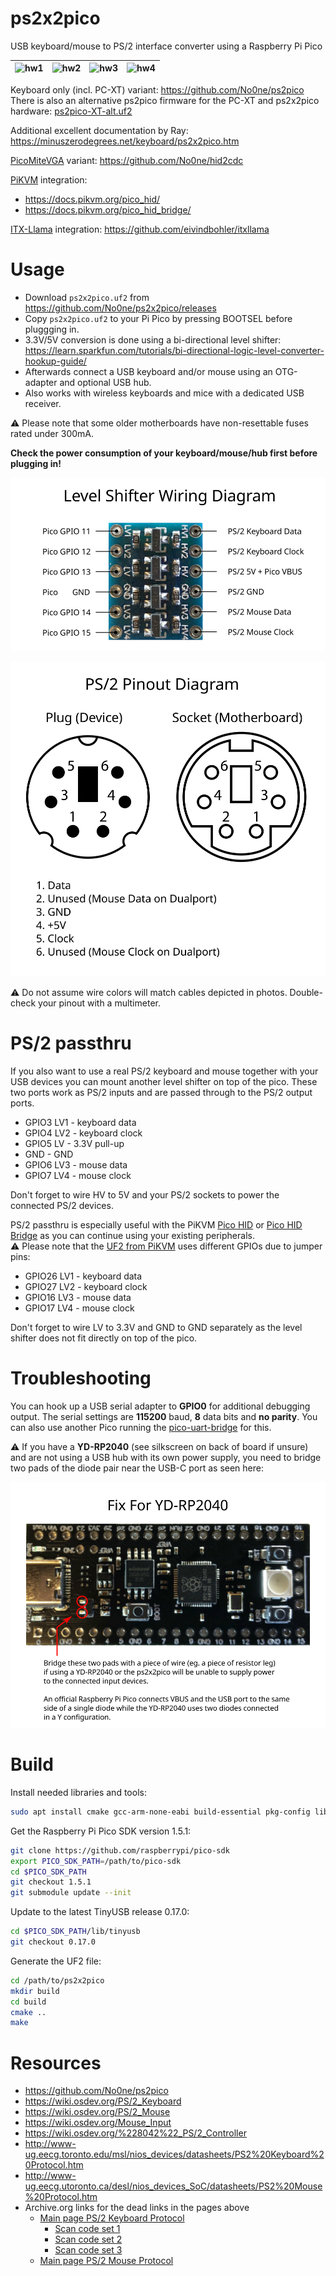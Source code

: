 # ps2x2pico
USB keyboard/mouse to PS/2 interface converter using a Raspberry Pi Pico


|![hw1](https://raw.githubusercontent.com/No0ne/ps2x2pico/main/doc/hw1.jpg) |![hw2](https://raw.githubusercontent.com/No0ne/ps2x2pico/main/doc/hw2.jpg) |![hw3](https://raw.githubusercontent.com/No0ne/ps2x2pico/main/doc/hw3.jpg) |![hw4](https://raw.githubusercontent.com/No0ne/ps2x2pico/main/doc/hw4.jpg) |
|-|-|-|-|

Keyboard only (incl. PC-XT) variant: https://github.com/No0ne/ps2pico  
There is also an alternative ps2pico firmware for the PC-XT and ps2x2pico hardware: [ps2pico-XT-alt.uf2](https://github.com/No0ne/ps2pico/releases/tag/2.1)

Additional excellent documentation by Ray: https://minuszerodegrees.net/keyboard/ps2x2pico.htm

[PicoMiteVGA](https://geoffg.net/picomitevga.html) variant: https://github.com/No0ne/hid2cdc

[PiKVM](https://pikvm.org) integration:
* https://docs.pikvm.org/pico_hid/
* https://docs.pikvm.org/pico_hid_bridge/

[ITX-Llama](https://www.vogons.org/viewtopic.php?t=93480) integration:
https://github.com/eivindbohler/itxllama

# Usage
* Download `ps2x2pico.uf2` from https://github.com/No0ne/ps2x2pico/releases
* Copy `ps2x2pico.uf2` to your Pi Pico by pressing BOOTSEL before pluggging in.
* 3.3V/5V conversion is done using a bi-directional level shifter: https://learn.sparkfun.com/tutorials/bi-directional-logic-level-converter-hookup-guide/
* Afterwards connect a USB keyboard and/or mouse using an OTG-adapter and optional USB hub.
* Also works with wireless keyboards and mice with a dedicated USB receiver.


⚠️ Please note that some older motherboards have non-resettable fuses rated
under 300mA.

**Check the power consumption of your keyboard/mouse/hub first before plugging
in!**

![Level Shifter wiring diagram](doc/Level_shifter_diagram.svg)

![PS/2 Pinout diagram](doc/MiniDIN-6_Connector_Pinout_both_sides_CC0.svg)

⚠️ Do not assume wire colors will match cables depicted in photos. Double-check
your pinout with a multimeter.

# PS/2 passthru
If you also want to use a real PS/2 keyboard and mouse together with your USB devices you can mount another level shifter on top of the pico. These two ports work as PS/2 inputs and are passed through to the PS/2 output ports.
* GPIO3 LV1 - keyboard data
* GPIO4 LV2 - keyboard clock
* GPIO5 LV - 3.3V pull-up
* GND - GND
* GPIO6 LV3 - mouse data
* GPIO7 LV4 - mouse clock

Don't forget to wire HV to 5V and your PS/2 sockets to power the connected PS/2 devices.

PS/2 passthru is especially useful with the PiKVM [Pico HID](https://docs.pikvm.org/pico_hid/) or [Pico HID Bridge](https://docs.pikvm.org/pico_hid_bridge/) as you can continue using your existing peripherals.  
⚠️ Please note that the [UF2 from PiKVM](https://github.com/pikvm/kvmd/releases) uses different GPIOs due to jumper pins:
* GPIO26 LV1 - keyboard data
* GPIO27 LV2 - keyboard clock
* GPIO16 LV3 - mouse data
* GPIO17 LV4 - mouse clock

Don't forget to wire LV to 3.3V and GND to GND separately as the level shifter does not fit directly on top of the pico. 

# Troubleshooting
You can hook up a USB serial adapter to **GPIO0** for additional debugging output. The serial settings are **115200** baud, **8** data bits and **no parity**. You can also use another Pico running the [pico-uart-bridge](https://github.com/Noltari/pico-uart-bridge) for this.

⚠️ If you have a **YD-RP2040** (see silkscreen on back of board if unsure) and
are not using a USB hub with its own power supply, you need to bridge two pads
of the diode pair near the USB-C port as seen here:

![Fix for YD-RP2040](doc/YD-RP2040_fix.svg)

# Build

Install needed libraries and tools:

```sh
sudo apt install cmake gcc-arm-none-eabi build-essential pkg-config libusb-1.0-0-dev libusb-1.0-0
```

Get the Raspberry Pi Pico SDK version 1.5.1:

```sh
git clone https://github.com/raspberrypi/pico-sdk
export PICO_SDK_PATH=/path/to/pico-sdk
cd $PICO_SDK_PATH
git checkout 1.5.1
git submodule update --init
```

Update to the latest TinyUSB release 0.17.0:
```sh
cd $PICO_SDK_PATH/lib/tinyusb
git checkout 0.17.0
```

Generate the UF2 file:
```sh
cd /path/to/ps2x2pico
mkdir build
cd build
cmake ..
make
```

# Resources
* https://github.com/No0ne/ps2pico
* https://wiki.osdev.org/PS/2_Keyboard
* https://wiki.osdev.org/PS/2_Mouse
* https://wiki.osdev.org/Mouse_Input
* https://wiki.osdev.org/%228042%22_PS/2_Controller
* http://www-ug.eecg.toronto.edu/msl/nios_devices/datasheets/PS2%20Keyboard%20Protocol.htm
* http://www-ug.eecg.utoronto.ca/desl/nios_devices_SoC/datasheets/PS2%20Mouse%20Protocol.htm
* Archive.org links for the dead links in the pages above
  * [Main page PS/2 Keyboard Protocol](https://web.archive.org/web/20160414014033if_/http://www.computer-engineering.org/ps2keyboard/)
    * [Scan code set 1](https://web.archive.org/web/20160410193756if_/http://www.computer-engineering.org/ps2keyboard/scancodes1.html)
    * [Scan code set 2](https://web.archive.org/web/20160414030011if_/http://www.computer-engineering.org/ps2keyboard/scancodes2.html)
    * [Scan code set 3](https://web.archive.org/web/20160410184920if_/http://www.computer-engineering.org/ps2keyboard/scancodes3.html)
  * [Main page PS/2 Mouse Protocol](https://web.archive.org/web/20160414013310if_/http://www.computer-engineering.org/ps2mouse/)

